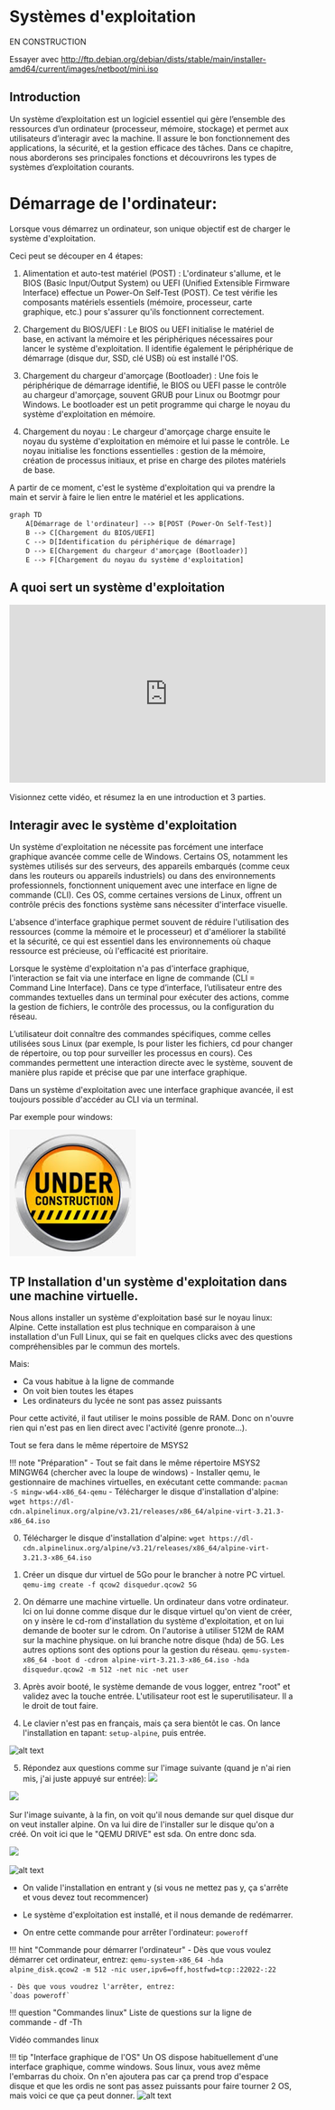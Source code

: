# Systèmes d'exploitation

EN CONSTRUCTION

Essayer avec http://ftp.debian.org/debian/dists/stable/main/installer-amd64/current/images/netboot/mini.iso

## Introduction

Un système d’exploitation est un logiciel essentiel qui gère l’ensemble des ressources d’un ordinateur (processeur, mémoire, stockage) et permet aux utilisateurs d’interagir avec la machine. Il assure le bon fonctionnement des applications, la sécurité, et la gestion efficace des tâches. Dans ce chapitre, nous aborderons ses principales fonctions et découvrirons les types de systèmes d’exploitation courants.


# Démarrage de l'ordinateur:

Lorsque vous démarrez un ordinateur, son unique objectif est de charger le système d'exploitation.

Ceci peut se découper en 4 étapes:

1. Alimentation et auto-test matériel (POST) : L'ordinateur s'allume, et le BIOS (Basic Input/Output System) ou UEFI (Unified Extensible Firmware Interface) effectue un Power-On Self-Test (POST). Ce test vérifie les composants matériels essentiels (mémoire, processeur, carte graphique, etc.) pour s'assurer qu'ils fonctionnent correctement.

2. Chargement du BIOS/UEFI : Le BIOS ou UEFI initialise le matériel de base, en activant la mémoire et les périphériques nécessaires pour lancer le système d'exploitation. Il identifie également le périphérique de démarrage (disque dur, SSD, clé USB) où est installé l'OS.

3. Chargement du chargeur d'amorçage (Bootloader) : Une fois le périphérique de démarrage identifié, le BIOS ou UEFI passe le contrôle au chargeur d'amorçage, souvent GRUB pour Linux ou Bootmgr pour Windows. Le bootloader est un petit programme qui charge le noyau du système d'exploitation en mémoire.

4. Chargement du noyau : Le chargeur d'amorçage charge ensuite le noyau du système d'exploitation en mémoire et lui passe le contrôle. Le noyau initialise les fonctions essentielles : gestion de la mémoire, création de processus initiaux, et prise en charge des pilotes matériels de base.

A partir de ce moment, c'est le système d'exploitation qui va prendre la main et servir à faire le lien entre le matériel et les applications.

```mermaid
graph TD
    A[Démarrage de l'ordinateur] --> B[POST (Power-On Self-Test)]
    B --> C[Chargement du BIOS/UEFI]
    C --> D[Identification du périphérique de démarrage]
    D --> E[Chargement du chargeur d'amorçage (Bootloader)]
    E --> F[Chargement du noyau du système d'exploitation]
```

## A quoi sert un système d'exploitation

<iframe width="560" height="315" src="https://www.youtube.com/embed/qza9V9ad7nc?si=_RwgafPcuO7JaL8H" title="YouTube video player" frameborder="0" allow="accelerometer; autoplay; clipboard-write; encrypted-media; gyroscope; picture-in-picture; web-share" referrerpolicy="strict-origin-when-cross-origin" allowfullscreen></iframe>

Visionnez cette vidéo, et résumez la en une introduction et 3 parties.

## Interagir avec le système d'exploitation

Un système d'exploitation ne nécessite pas forcément une interface graphique avancée comme celle de Windows. Certains OS, notamment les systèmes utilisés sur des serveurs, des appareils embarqués (comme ceux dans les routeurs ou appareils industriels) ou dans des environnements professionnels, fonctionnent uniquement avec une interface en ligne de commande (CLI). Ces OS, comme certaines versions de Linux, offrent un contrôle précis des fonctions système sans nécessiter d'interface visuelle.

L'absence d'interface graphique permet souvent de réduire l'utilisation des ressources (comme la mémoire et le processeur) et d'améliorer la stabilité et la sécurité, ce qui est essentiel dans les environnements où chaque ressource est précieuse, où l'efficacité est prioritaire.

Lorsque le système d'exploitation n'a pas d'interface graphique, l'interaction se fait via une interface en ligne de commande (CLI = Command Line Interface). Dans ce type d’interface, l’utilisateur entre des commandes textuelles dans un terminal pour exécuter des actions, comme la gestion de fichiers, le contrôle des processus, ou la configuration du réseau.

L’utilisateur doit connaître des commandes spécifiques, comme celles utilisées sous Linux (par exemple, ls pour lister les fichiers, cd pour changer de répertoire, ou top pour surveiller les processus en cours). Ces commandes permettent une interaction directe avec le système, souvent de manière plus rapide et précise que par une interface graphique.

Dans un système d'exploitation avec une interface graphique avancée, il est toujours possible d'accéder au CLI via un terminal.

Par exemple pour windows:

![alt text](image.png)


## TP Installation d'un système d'exploitation dans une machine virtuelle.

Nous allons installer un système d'exploitation basé sur le noyau linux: Alpine.
Cette installation est plus technique en comparaison à une installation d'un Full Linux, qui se fait en quelques clicks avec des questions compréhensibles par le commun des mortels.

Mais:
- Ca vous habitue à la ligne de commande
- On voit bien toutes les étapes
- Les ordinateurs du lycée ne sont pas assez puissants

Pour cette activité, il faut utiliser le moins possible de RAM. Donc on n'ouvre rien qui n'est pas en lien direct avec l'activité (genre pronote...).

Tout se fera dans le même répertoire de MSYS2

!!! note "Préparation"
    - Tout se fait dans le même répertoire MSYS2 MINGW64 (chercher avec la loupe de windows)
    - Installer qemu, le gestionnaire de machines virtuelles, en exécutant cette commande: `pacman -S mingw-w64-x86_64-qemu`
    - Télécharger le disque d'installation d'alpine: `wget https://dl-cdn.alpinelinux.org/alpine/v3.21/releases/x86_64/alpine-virt-3.21.3-x86_64.iso`

0. Télécharger le disque d'installation d'alpine: `wget https://dl-cdn.alpinelinux.org/alpine/v3.21/releases/x86_64/alpine-virt-3.21.3-x86_64.iso`

1. Créer un disque dur virtuel de 5Go pour le brancher à notre PC virtuel.
`qemu-img create -f qcow2 disquedur.qcow2 5G`

2. On démarre une machine virtuelle. Un ordinateur dans votre ordinateur. Ici on lui donne comme disque dur le disque virtuel qu'on vient de créer, on y insère le cd-rom d'installation du système d'exploitation, et on lui demande de booter sur le cdrom. On l'autorise à utiliser 512M de RAM sur la machine physique. on lui branche notre disque (hda) de 5G. Les autres options sont des options pour la gestion du réseau.
`qemu-system-x86_64 -boot d -cdrom alpine-virt-3.21.3-x86_64.iso -hda disquedur.qcow2 -m 512 -net nic -net user`

3. Après avoir booté, le système demande de vous logger, entrez "root" et validez avec la touche entrée. L'utilisateur root est le superutilisateur. Il a le droit de tout faire.

4. Le clavier n'est pas en français, mais ça sera bientôt le cas. On lance l'installation en tapant: `setup-alpine`, puis entrée.

![alt text](image-8.png)

5. Répondez aux questions comme sur l'image suivante (quand je n'ai rien mis, j'ai juste appuyé sur entrée):
![](image-2.png)


![](image-3.png)

Sur l'image suivante, à la fin, on voit qu'il nous demande sur quel disque dur on veut installer alpine. On va lui dire de l'installer sur le disque qu'on a créé. On voit ici que le "QEMU DRIVE" est sda. On entre donc sda.

![](image-4.png)

![alt text](image-5.png)

- On valide l'installation en entrant y  (si vous ne mettez pas y, ça s'arrête et vous devez tout recommencer)

- Le système d'exploitation est installé, et il nous demande de redémarrer.

- On entre cette commande pour arrêter l'ordinateur: `poweroff`


!!! hint "Commande pour démarrer l'ordinateur"
    - Dès que vous voulez démarrer cet ordinateur, entrez:
    `qemu-system-x86_64 -hda alpine_disk.qcow2 -m 512 -nic user,ipv6=off,hostfwd=tcp::22022-:22`

    - Dès que vous voudrez l'arrêter, entrez:
    `doas poweroff`

!!! question "Commandes linux"
    Liste de questions sur la ligne de commande
    - df -Th


Vidéo commandes linux


!!! tip "Interface graphique de l'OS"
    Un OS dispose habituellement d'une interface graphique, comme windows.
    Sous linux, vous avez même l'embarras du choix.
    On n'en ajoutera pas car ça prend trop d'espace disque et que les ordis ne sont pas assez puissants pour faire tourner 2 OS, mais voici ce que ça peut donner.
    ![alt text](image-6.png)
